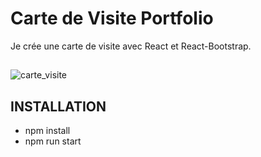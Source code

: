 # Carte de Visite Portfolio
Je crée une carte de visite avec React et React-Bootstrap.

##
![carte_visite](https://github.com/Soulman2131/carte-visite/assets/109850920/2177b2d6-8844-46bc-b80d-ed9b61fd7a23)


## INSTALLATION
- npm install
- npm run start
